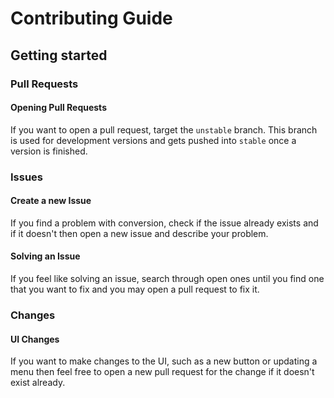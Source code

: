 # Contributing Guide
## Getting started
### Pull Requests
#### Opening Pull Requests
If you want to open a pull request, target the `unstable` branch. This branch is used for development versions and gets pushed into `stable` once a version is finished.
### Issues
#### Create a new Issue
If you find a problem with conversion, check if the issue already exists and if it doesn't then open a new issue and describe your problem.
#### Solving an Issue
If you feel like solving an issue, search through open ones until you find one that you want to fix and you may open a pull request to fix it.
### Changes
#### UI Changes
If you want to make changes to the UI, such as a new button or updating a menu then feel free to open a new pull request for the change if it doesn't exist already.